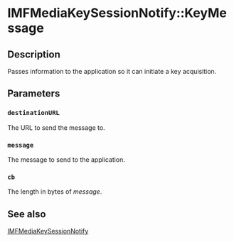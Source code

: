 # IMFMediaKeySessionNotify::KeyMessage

## Description

Passes information to the application so it can initiate a key acquisition.

## Parameters

### `destinationURL`

The URL to send the message to.

### `message`

The message to send to the application.

### `cb`

The length in bytes of *message*.

## See also

[IMFMediaKeySessionNotify](https://learn.microsoft.com/windows/desktop/api/mfmediaengine/nn-mfmediaengine-imfmediakeysessionnotify)